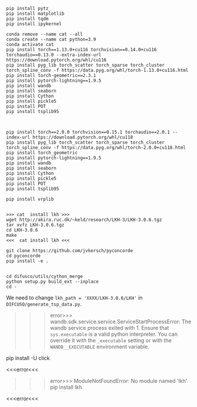 ```
pip install pytz
pip install matplotlib
pip install tqdm
pip install ipykernel
``` 



``` 20240114 DIFCUSO
conda remove --name cat --all 
conda create --name cat python=3.9
conda activate cat
pip install torch==1.13.0+cu116 torchvision==0.14.0+cu116 torchaudio==0.13.0 --extra-index-url https://download.pytorch.org/whl/cu116
pip install pyg_lib torch_scatter torch_sparse torch_cluster torch_spline_conv -f https://data.pyg.org/whl/torch-1.13.0+cu116.html
pip install torch-geometric==2.3.1
pip install pytorch-lightning==1.9.5
pip install wandb
pip install seaborn
pip install Cython
pip install pickle5
pip install POT
pip install tsplib95



pip install torch==2.0.0 torchvision==0.15.1 torchaudio==2.0.1 --index-url https://download.pytorch.org/whl/cu118
pip install pyg_lib torch_scatter torch_sparse torch_cluster torch_spline_conv -f https://data.pyg.org/whl/torch-2.0.0+cu118.html
pip install torch_geometric
pip install pytorch-lightning==1.9.5
pip install wandb
pip install seaborn
pip install Cython
pip install pickle5
pip install POT
pip install tsplib95

pip install vrplib


>>> cat  install lkh >>> 
wget http://akira.ruc.dk/~keld/research/LKH-3/LKH-3.0.6.tgz
tar xvfz LKH-3.0.6.tgz
cd LKH-3.0.6
make
<<<  cat install lkh <<< 

git clone https://github.com/jvkersch/pyconcorde
cd pyconcorde
pip install -e .


cd difusco/utils/cython_merge
python setup.py build_ext --inplace
cd -

```
We need to change `lkh_path = 'XXXX/LKH-3.0.6/LKH'` in `DIFCUSO/generate_tsp_data.py`.




>>>error>>>
wandb.sdk.service.service.ServiceStartProcessError: The wandb service process exited with 1. Ensure that `sys.executable` is a valid python interpreter. You can override it with the `_executable` setting or with the `WANDB__EXECUTABLE` environment variable.

pip install -U click

<<<error<<< 


>>>error>>>
ModuleNotFoundError: No module named 'lkh'
pip install lkh

<<<error<<< 





















